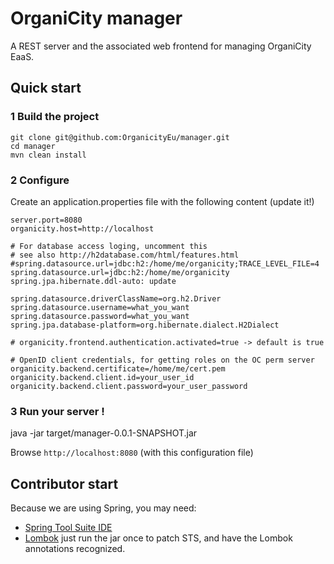 # OrganiCity manager

A REST server and the associated web frontend for managing OrganiCity EaaS.


## Quick start

### 1 Build the project

```
git clone git@github.com:OrganicityEu/manager.git
cd manager
mvn clean install
```

### 2 Configure

Create an application.properties file with the following content (update it!)

```
server.port=8080
organicity.host=http://localhost

# For database access loging, uncomment this
# see also http://h2database.com/html/features.html
#spring.datasource.url=jdbc:h2:/home/me/organicity;TRACE_LEVEL_FILE=4
spring.datasource.url=jdbc:h2:/home/me/organicity
spring.jpa.hibernate.ddl-auto: update

spring.datasource.driverClassName=org.h2.Driver
spring.datasource.username=what_you_want
spring.datasource.password=what_you_want
spring.jpa.database-platform=org.hibernate.dialect.H2Dialect

# organicity.frontend.authentication.activated=true -> default is true

# OpenID client credentials, for getting roles on the OC perm server
organicity.backend.certificate=/home/me/cert.pem
organicity.backend.client.id=your_user_id
organicity.backend.client.password=your_user_password
```

### 3 Run your server !

java -jar target/manager-0.0.1-SNAPSHOT.jar

Browse `http://localhost:8080` (with this configuration file)


## Contributor start

Because we are using Spring, you may need:
 * [Spring Tool Suite IDE](https://spring.io/tools/sts/all)
 * [Lombok](https://projectlombok.org/download.html) just run the jar once to patch STS, and have the Lombok annotations recognized.
